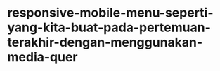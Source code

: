 # responsive-mobile-menu-seperti-yang-kita-buat-pada-pertemuan-terakhir-dengan-menggunakan-media-quer